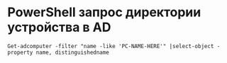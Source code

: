# PowerShell запрос директории устройства в AD
```
Get-adcomputer -filter "name -like 'PC-NAME-HERE'" |select-object -property name, distinguishedname
```
